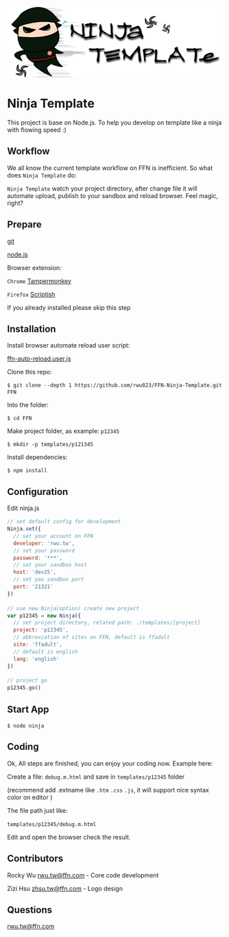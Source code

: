 ![Ninja-Template logo](https://raw.githubusercontent.com/rwu823/FFN-Ninja-Template/master/src/logo-720x240.png)

# Ninja Template
  This project is base on Node.js. To help you develop on template like a ninja with flowing speed :)

## Workflow
  We all know the current template workflow on FFN is inefficient. So what does `Ninja Template` do:
  
  `Ninja Template` watch your project directory, after change file it will automate upload, publish to your sandbox and reload browser. Feel magic, right?

## Prepare

  [git](http://msysgit.github.io/index.html)

  [node.js](http://nodejs.org/download/)
  
  Browser extension:
  
  `Chrome` [Tampermonkey](https://chrome.google.com/webstore/detail/tampermonkey/dhdgffkkebhmkfjojejmpbldmpobfkfo)
  
  `Firefox` [Scriptish](https://addons.mozilla.org/zh-tw/firefox/addon/scriptish/)
  
  If you already installed please skip this step

## Installation

  Install browser automate reload user script:
  
  [ffn-auto-reload.user.js](https://github.com/rwu823/FFN-Ninja-Template/raw/master/src/ffn-auto-reload.user.js)

  Clone this repo:

    $ git clone --depth 1 https://github.com/rwu823/FFN-Ninja-Template.git FFN

  Into the folder:

    $ cd FFN
    
  Make project folder, as example: `p12345`
  
    $ mkdir -p templates/p121345
    
  Install dependencies:

    $ npm install
    
## Configuration
  Edit ninja.js
  
  ```js
  // set default config for development
  Ninja.set({
    // set your account on FFN
    developer: 'rwu.tw',
    // set your password
    password: '***',
    // set your sandbox host
    host: 'dev25',
    // set you sandbox port
    port: '21321'
  })
  
  // use new Ninja(option) create new project
  var p12345 = new Ninja({
    // set project directory, related path: ./templates/[project]
    project: 'p12345', 
    // abbreviation of sites on FFN, default is ffadult
    site: 'ffadult',
    // default is english
    lang: 'english' 
  })
  
  // project go
  p12345.go()
  ```
  
## Start App

    $ node ninja

## Coding
  Ok, All steps are finished, you can enjoy your coding now. Example here:
  
  Create a file: `debug.m.html` and save in `templates/p12345` folder 
  
  (recommend add .extname like `.htm` `.css` `.js`, it will support nice syntax color on editor )
  
  The file path just like:
  
  `templates/p12345/debug.m.html`
  
  Edit and open the browser check the result.

## Contributors
Rocky Wu <rwu.tw@ffn.com> - Core code development

Zizi Hsu <zhsu.tw@ffn.com> - Logo design

## Questions

  <rwu.tw@ffn.com>
